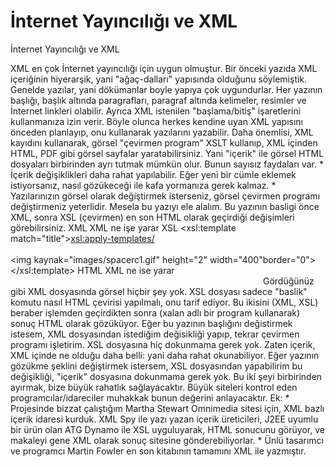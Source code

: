 # İnternet Yayıncılığı ve XML


İnternet Yayıncılığı ve XML



 XML en çok İnternet yayıncılığı için uygun olmuştur. Bir önceki yazıda XML içeriğinin hiyerarşik, yani "ağaç-dalları" yapısında olduğunu söylemiştik. Genelde yazılar, yani dökümanlar boyle yapıya çok uygundurlar. Her yazının başlığı, başlık altında paragrafları, paragraf altında kelimeler, resimler ve İnternet linkleri olabilir.               Ayrıca XML istenilen "başlama/bitiş" işaretlerini kullanmanıza izin verir. Böyle olunca herkes kendine uyan XML yapısını önceden planlayıp, onu kullanarak yazılarını yazabilir.              Daha önemlisi, XML kayıdını kullanarak, görsel "çevirmen program" XSLT kullanıp, XML içinden HTML, PDF gibi görsel sayfalar yaratabilirsiniz. Yani "içerik" ile görsel HTML dosyaları birbirinden ayrı tutmak mümkün olur. Bunun sayısız faydaları var.               *  İçerik değişiklikleri daha rahat yapılabilir. Eğer yeni bir cümle eklemek istiyorsanız, nasıl gözükeceği ile kafa yormanıza gerek kalmaz.   *  Yazılarınızın görsel olarak değiştirmek isterseniz, görsel çevirmen programı değiştirmeniz yeterlidir.              Mesela bu yazıyı ele alalım. Bu yazının basligi önce XML, sonra XSL (çevirmen) en son HTML olarak geçirdiği değişimleri görebilirsiniz.              XML   XML ne işe yarar              XSL    <xsl:template match="title"><tr><td class="head"><xsl:apply-templates/><br></br><img kaynak="images/spacerc1.gif" height="2" width="400"border="0"></img></td></tr> <tr><td height="15"></td></tr></xsl:template>              HTML  <td class="head">XML ne ise yarar<br><img border="0" width="400" height="2" kaynak="images/spacerc1.gif"></td></tr><tr><td height="15"></td>              Gördüğünüz gibi XML dosyasında görsel hiçbir şey yok. XSL dosyası sadece "baslik" komutu nasıl HTML çevirisi yapılmalı, onu tarif ediyor. Bu ikisini (XML, XSL) beraber işlemden geçirdikten sonra (xalan adlı bir program kullanarak) sonuç HTML olarak gözüküyor.              Eğer bu yazının başlığını değistirmek istesem, XML dosyasından istediğim değisikliği yapıp, tekrar çevirmen programı işletirim. XSL dosyasına hiç dokunmama gerek yok. Zaten içerik, XML içinde ne olduğu daha belli: yani daha rahat okunabiliyor.              Eğer yazının gözükme şeklini değiştirmek istersem, XSL dosyasından yapabilirim bu değişikliği, "içerik" dosyasına dokunmama gerek yok. Bu iki şeyi birbirinden ayırmak, bize büyük rahatlık sağlayacaktır. Büyük siteleri kontrol eden programcılar/idareciler muhakkak bunun değerini anlayacaktır.               Ek:  *  Projesinde bizzat çalıştığım Martha Stewart Omnimedia sitesi için, XML bazlı içerik idaresi kurduk. XML Spy ile yazı yazan içerik üreticileri, J2EE uyumlu bir ürün olan ATG Dynamo ile XSL uyguluyarak, HTML sonucunu görüyor, ve makaleyi gene XML olarak sonuç sitesine gönderebiliyorlar.    *  Ünlü tasarımcı ve programcı Martin Fowler en son kitabının tamamını XML ile yazmıştır.





